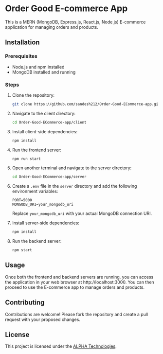 # Order Good E-commerce App

This is a MERN (MongoDB, Express.js, React.js, Node.js) E-commerce application for managing orders and products.

## Installation

### Prerequisites
- Node.js and npm installed
- MongoDB installed and running

### Steps
1. Clone the repository:
    ```bash
    git clone https://github.com/sandesh212/Order-Good-ECommerce-app.git
    ```

2. Navigate to the client directory:
    ```bash
    cd Order-Good-ECommerce-app/client
    ```

3. Install client-side dependencies:
    ```bash
    npm install
    ```

4. Run the frontend server:
    ```bash
    npm run start
    ```

5. Open another terminal and navigate to the server directory:
    ```bash
    cd Order-Good-ECommerce-app/server
    ```

6. Create a `.env` file in the `server` directory and add the following environment variables:
    ```
    PORT=5000
    MONGODB_URI=your_mongodb_uri
    ```

   Replace `your_mongodb_uri` with your actual MongoDB connection URI.

7. Install server-side dependencies:
    ```bash
    npm install
    ```

8. Run the backend server:
    ```bash
    npm start
    ```

## Usage

Once both the frontend and backend servers are running, you can access the application in your web browser at http://localhost:3000. You can then proceed to use the E-commerce app to manage orders and products.

## Contributing

Contributions are welcome! Please fork the repository and create a pull request with your proposed changes.

## License

This project is licensed under the [ALPHA Technologies](LICENSE).
